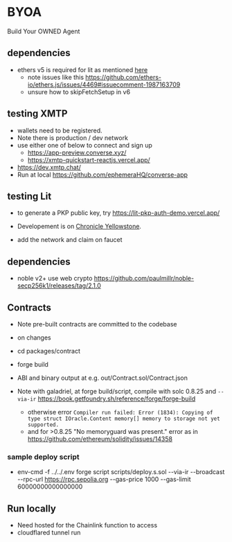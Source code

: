 # BYOA

Build Your OWNED Agent

## dependencies
- ethers v5 is required for lit as mentioned [here](https://developer.litprotocol.com/sdk/serverless-signing/quick-start#set-up-a-controller-wallet)
  - note issues like this https://github.com/ethers-io/ethers.js/issues/4469#issuecomment-1987163709
  - unsure how to skipFetchSetup in v6

## testing XMTP
- wallets need to be registered.
- Note there is production / dev network 
- use either one of below to connect and sign up
  - https://app-preview.converse.xyz/
  - https://xmtp-quickstart-reactjs.vercel.app/
- https://dev.xmtp.chat/
- Run at local https://github.com/ephemeraHQ/converse-app




## testing Lit
- to generate a PKP public key, try https://lit-pkp-auth-demo.vercel.app/

- Developement is on [Chronicle Yellowstone](https://developer.litprotocol.com/connecting-to-a-lit-network/lit-blockchains/chronicle-yellowstone).
 - add the network and claim on faucet



 ## dependencies
 - noble v2+ use web crypto   https://github.com/paulmillr/noble-secp256k1/releases/tag/2.1.0


 ## Contracts

- Note pre-built contracts are committed to the codebase 
- on changes
 - cd packages/contract
 - forge build
 - ABI and binary output at e.g. out/Contract.sol/Contract.json

- Note with galadriel, at forge build/script, compile with solc 0.8.25 and `--via-ir` https://book.getfoundry.sh/reference/forge/forge-build
  - otherwise error `Compiler run failed:
Error (1834): Copying of type struct IOracle.Content memory[] memory to storage not yet supported.`
  - and for >0.8.25 "No memoryguard was present." error as in https://github.com/ethereum/solidity/issues/14358

  
### sample deploy script

- env-cmd -f ../../.env forge script scripts/deploy.s.sol --via-ir  --broadcast  --rpc-url https://rpc.sepolia.org  --gas-price 1000 --gas-limit 60000000000000000


## Run locally
- Need hosted for the Chainlink function to access
- cloudflared tunnel run <id>

